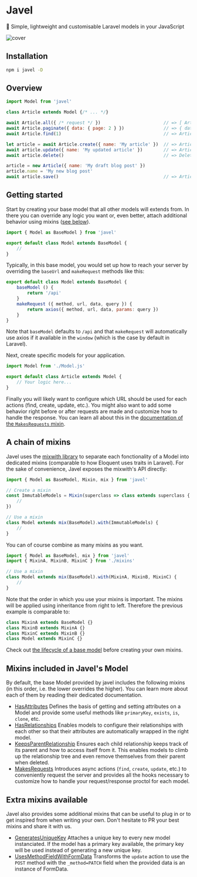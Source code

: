 # Javel
🎁 Simple, lightweight and customisable Laravel models in your JavaScript

![cover](https://user-images.githubusercontent.com/3642397/51794956-cd244380-21d4-11e9-8e91-b7eb0ffb79e8.png)

## Installation

```sh
npm i javel -D
```

## Overview

```js
import Model from 'javel'

class Article extends Model {/* ... */}

await Article.all({ /* request */ })                        // => [ Article* ]
await Article.paginate({ data: { page: 2 } })               // => { data: [ Article* ], current_page: 2, ... }
await Article.find(1)                                       // => Article { id: 1, ... }

let article = await Article.create({ name: 'My article' })  // => Article { id: 2, name: 'My article' }
await article.update({ name: 'My updated article' })        // => Article { id: 2, name: 'My updated article' }
await article.delete()                                      // => Deleted from the server

article = new Article({ name: 'My draft blog post' })
article.name = 'My new blog post'
await article.save()                                        // => Article { id: 3, name: 'My new blog post', ... }
```

## Getting started

Start by creating your base model that all other models will extends from. In there you can override any logic you want or, even better, attach additional behavior using mixins ([see below](#a-chain-of-mixins)).

```js
import { Model as BaseModel } from 'javel'

export default class Model extends BaseModel {
    //
}
```

Typically, in this base model, you would set up how to reach your server by overriding the `baseUrl` and `makeRequest` methods like this:

```js
export default class Model extends BaseModel {
    baseModel () {
        return '/api'
    }
    makeRequest ({ method, url, data, query }) {
        return axios({ method, url, data, params: query })
    }
}
```

Note that `baseModel` defaults to `/api` and that `makeRequest` will automatically use axios if it available in the `window` (which is the case by default in Laravel).

Next, create specific models for your application.

```js
import Model from './Model.js'

export default class Article extends Model {
    // Your logic here...
}
```

Finally you will likely want to configure which URL should be used for each actions (find, create, update, etc.). You might also want to add some behavior right before or after requests are made and customize how to handle the response. You can learn all about this in the [documentation of the `MakesRequests` mixin](docs/MakesRequests.md).

## A chain of mixins

Javel uses the [mixwith library](https://github.com/justinfagnani/mixwith.js) to separate each fonctionality of a Model into dedicated mixins (comparable to how Eloquent uses traits in Laravel). For the sake of convenience, Javel exposes the mixwith's API directly:

```js
import { Model as BaseModel, Mixin, mix } from 'javel'

// Create a mixin
const ImmutableModels = Mixin(superclass => class extends superclass {
    //
})

// Use a mixin
class Model extends mix(BaseModel).with(ImmutableModels) {
    //
}
```

You can of course combine as many mixins as you want.

```js
import { Model as BaseModel, mix } from 'javel'
import { MixinA, MixinB, MixinC } from './mixins'

// Use a mixin
class Model extends mix(BaseModel).with(MixinA, MixinB, MixinC) {
    //
}
```

Note that the order in which you use your mixins is important. The mixins will be applied using inheritance from right to left. Therefore the previous example is comparable to:

```js
class MixinA extends BaseModel {}
class MixinB extends MixinA {}
class MixinC extends MixinB {}
class Model extends MixinC {}
```

Check out [the lifecycle of a base model](docs/lifecycle.md) before creating your own mixins.

## Mixins included in Javel's Model

By default, the base Model provided by javel includes the following mixins (in this order, i.e. the lower overrides the higher). You can learn more about each of them by reading their dedicated documentation.

- [HasAttributes](docs/HasAttributes.md) Defines the basis of getting and setting attributes on a Model and provide some useful methods like `primaryKey`, `exists`, `is`, `clone`, etc.
- [HasRelationships](docs/HasRelationships.md) Enables models to configure their relationships with each other so that their attributes are automatically wrapped in the right model.
- [KeepsParentRelationship](docs/KeepsParentRelationship.md) Ensures each child relationship keeps track of its parent and how to access itself from it. This enables models to climb up the relationship tree and even remove themselves from their parent when deleted.
- [MakesRequests](docs/MakesRequests.md) Introduces async actions (`find`, `create`, `update`, etc.) to conveniently request the server and provides all the hooks necessary to customize how to handle your request/response proctol for each model.


## Extra mixins available

Javel also provides some additional mixins that can be useful to plug in or to get inspired from when writing your own. Don't hesitate to PR your best mixins and share it with us.

- [GeneratesUniqueKey](docs/GeneratesUniqueKey.md) Attaches a unique key to every new model instanciated. If the model has a primary key available, the primary key will be used instead of generating a new unique key.
- [UsesMethodFieldWithFormData](docs/UsesMethodFieldWithFormData.md) Transforms the `update` action to use the `POST` method with the `_method=PATCH` field when the provided data is an instance of FormData.
